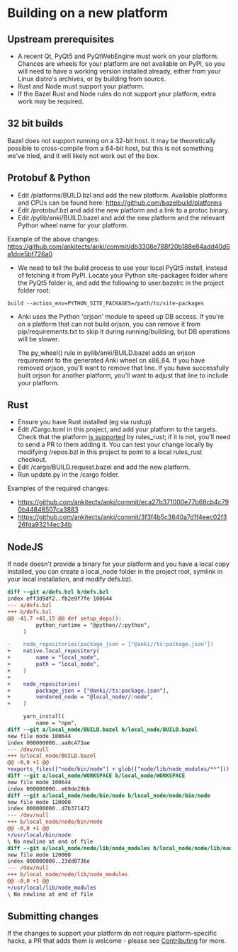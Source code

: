 # Building on a new platform

## Upstream prerequisites

- A recent Qt, PyQt5 and PyQtWebEngine must work on your platform. Chances are wheels
  for your platform are not available on PyPI, so you will need to have a working
  version installed already, either from your Linux distro's archives, or by building
  from source.
- Rust and Node must support your platform.
- If the Bazel Rust and Node rules do not support your platform, extra work may be required.

## 32 bit builds

Bazel does not support running on a 32-bit host. It may be theoretically
possible to cross-compile from a 64-bit host, but this is not something we've
tried, and it will likely not work out of the box.

## Protobuf & Python

- Edit /platforms/BUILD.bzl and add the new platform. Available platforms
  and CPUs can be found here: https://github.com/bazelbuild/platforms
- Edit /protobuf.bzl and add the new platform and a link to a protoc binary.
- Edit /pylib/anki/BUILD.bazel and add the new platform and the relevant
  Python wheel name for your platform.

Example of the above changes:
https://github.com/ankitects/anki/commit/db3308e788f20b188e84add40d6a1dce5bf726a0

- We need to tell the build process to use your local PyQt5 install, instead of
  fetching it from PyPI. Locate your Python site-packages folder where the PyQt5
  folder is, and add the following to user.bazelrc in the project folder root:

```
build --action_env=PYTHON_SITE_PACKAGES=/path/to/site-packages
```

- Anki uses the Python 'orjson' module to speed up DB access. If you're on a
  platform that can not build orjson, you can remove it from
  pip/requirements.txt to skip it during running/building, but DB operations
  will be slower.

  The py_wheel() rule in pylib/anki/BUILD.bazel adds an orjson requirement to
  the generated Anki wheel on x86_64. If you have removed orjson, you'll want to
  remove that line. If you have successfully built orjson for another platform,
  you'll want to adjust that line to include your platform.

## Rust

- Ensure you have Rust installed (eg via rustup)
- Edit /Cargo.toml in this project, and add your platform
  to the targets. Check that the platform [is supported](https://github.com/bazelbuild/rules_rust/blob/master/rust/platform/platform.bzl) by rules_rust; if it is not, you'll
  need to send a PR to them adding it. You can test your change locally by modifying
  /repos.bzl in this project to point to a local rules_rust checkout.
- Edit /cargo/BUILD.request.bazel and add the new platform.
- Run update.py in the /cargo folder.

Examples of the required changes:

- https://github.com/ankitects/anki/commit/eca27b371000e77b68cb4c790b44848507ca3883
- https://github.com/ankitects/anki/commit/3f3f4b5c3640a7d1f4eec02f326fda93214ec34b

## NodeJS

If node doesn't provide a binary for your platform and you have a local copy
installed, you can create a local_node folder in the project root, symlink in
your local installation, and modify defs.bzl.

```patch
diff --git a/defs.bzl b/defs.bzl
index eff3d9df2..fb2e9f7fe 100644
--- a/defs.bzl
+++ b/defs.bzl
@@ -41,7 +41,15 @@ def setup_deps():
         python_runtime = "@python//:python",
     )

-    node_repositories(package_json = ["@anki//ts:package.json"])
+    native.local_repository(
+        name = "local_node",
+        path = "local_node",
+    )
+
+    node_repositories(
+        package_json = ["@anki//ts:package.json"],
+        vendored_node = "@local_node//:node",
+    )

     yarn_install(
         name = "npm",
diff --git a/local_node/BUILD.bazel b/local_node/BUILD.bazel
new file mode 100644
index 000000000..aa0c473ae
--- /dev/null
+++ b/local_node/BUILD.bazel
@@ -0,0 +1 @@
+exports_files(["node/bin/node"] + glob(["node/lib/node_modules/**"]))
diff --git a/local_node/WORKSPACE b/local_node/WORKSPACE
new file mode 100644
index 000000000..e69de29bb
diff --git a/local_node/node/bin/node b/local_node/node/bin/node
new file mode 120000
index 000000000..d7b371472
--- /dev/null
+++ b/local_node/node/bin/node
@@ -0,0 +1 @@
+/usr/local/bin/node
\ No newline at end of file
diff --git a/local_node/node/lib/node_modules b/local_node/node/lib/node_modules
new file mode 120000
index 000000000..23dd0736e
--- /dev/null
+++ b/local_node/node/lib/node_modules
@@ -0,0 +1 @@
+/usr/local/lib/node_modules
\ No newline at end of file
```

## Submitting changes

If the changes to support your platform do not require platform-specific hacks,
a PR that adds them is welcome - please see [Contributing](./contributing.md) for more.
